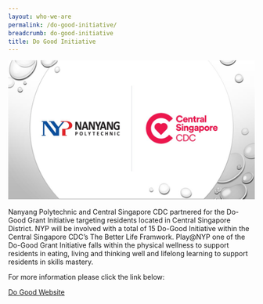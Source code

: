 ```yaml
---
layout: who-we-are
permalink: /do-good-initiative/
breadcrumb: do-good-initiative
title: Do Good Initiative
---
```

![](/images/corporatelogo.jpg)

Nanyang Polytechnic and Central Singapore CDC partnered for the Do-Good Grant Initiative targeting residents located in Central Singapore District. NYP will be involved with a total of 15 Do-Good Initiative within the Central Singapore CDC’s The Better Life Framwork. Play@NYP one of the Do-Good Grant Initiative falls within the physical wellness to support residents in eating, living and thinking well and lifelong learning to support residents in skills mastery.

For more information please click the link below:

[Do Good Website](https://www.cdc.org.sg/centralsingapore/programmes/do-good-fund)
